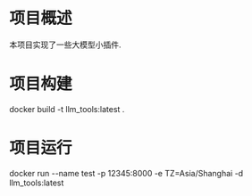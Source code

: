 # 项目概述

本项目实现了一些大模型小插件.

# 项目构建

docker build -t llm_tools:latest .

# 项目运行

docker run --name test -p 12345:8000 -e TZ=Asia/Shanghai -d llm_tools:latest